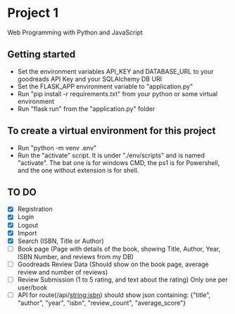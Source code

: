 # Project 1

Web Programming with Python and JavaScript


## Getting started

- Set the environment variables API_KEY and DATABASE_URL to your goodreads API Key and your SQLAlchemy DB URI
- Set the FLASK_APP environment variable to "application.py"
- Run "pip install -r requirements.txt" from your python or some virtual environment
- Run "flask run" from the "application.py" folder


## To create a virtual environment for this project

- Run "python -m venv .env"
- Run the "activate" script. It is under "./env/scripts" and is named "activate". The bat one is for windows CMD, the ps1 is for Powershell, and the one without extension is for shell.




## TO DO

- [x] Registration
- [x] Login
- [x] Logout
- [x] Import
- [x] Search (ISBN, Title or Author)
- [ ] Book page (Page with details of the book, showing Title, Author, Year, ISBN Number, and reviews from my DB)
- [ ] Goodreads Review Data (Should show on the book page, average review and number of reviews)
- [ ] Review Submission (1 to 5 rating, and text about the rating) Only one per user/book
- [ ] API for route(/api/<string:isbn>) should show json containing: {"title", "author", "year", "isbn", "review_count", "average_score"}